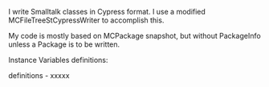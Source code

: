 I write Smalltalk classes in Cypress format. I use a modified MCFileTreeStCypressWriter to accomplish this.

My code is mostly based on MCPackage snapshot, but without PackageInfo unless a Package is to be written.

Instance Variables
	definitions:		<Object>

definitions
	- xxxxx
